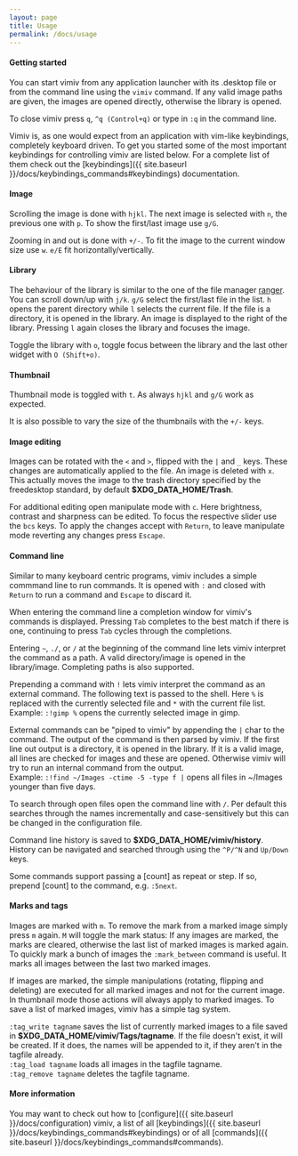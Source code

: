 ```yaml
---
layout: page
title: Usage
permalink: /docs/usage
---
```


#### Getting started

You can start vimiv from any application launcher with its .desktop file or
from the command line using the `vimiv` command. If any valid image paths are
given, the images are opened directly, otherwise the library is opened.

To close vimiv press `q`, `^q (Control+q)` or type in `:q` in the command line.

Vimiv is, as one would expect from an application with vim-like keybindings,
completely keyboard driven. To get you started some of the most important
keybindings for controlling vimiv are listed below. For a complete list of
them check out the [keybindings]({{ site.baseurl
}}/docs/keybindings_commands#keybindings) documentation.

#### Image

Scrolling the image is done with `hjkl`. The next image is selected with `n`,
the previous one with `p`. To show the first/last image use `g/G`.

Zooming in and out is done with `+/-`. To fit the image to the current window
size use `w`. `e/E` fit horizontally/vertically.

#### Library

The behaviour of the library is similar to the one of the file manager
[ranger](http://ranger.nongnu.org/). You can scroll down/up with `j/k`. `g/G`
select the first/last file in the list. `h` opens the parent directory while
`l` selects the current file. If the file is a directory, it is opened in the
library. An image is displayed to the right of the library. Pressing `l` again
closes the library and focuses the image.

Toggle the library with `o`, toggle focus between the library and the last
other widget with `O (Shift+o)`.

#### Thumbnail

Thumbnail mode is toggled with `t`. As always `hjkl` and `g/G` work as
expected.

It is also possible to vary the size of the thumbnails with the `+/-` keys.

#### Image editing

Images can be rotated with the `<` and `>`, flipped with the `|` and `_` keys.
These changes are automatically applied to the file. An image is deleted with
`x`. This actually moves the image to the trash directory specified by the
freedesktop standard, by default <b class="filename">$XDG_DATA_HOME/Trash</b>.

For additional editing open manipulate mode with `c`. Here brightness, contrast
and sharpness can be edited. To focus the respective slider use the `bcs` keys.
To apply the changes accept with `Return`, to leave manipulate mode reverting
any changes press `Escape`.

#### Command line

Similar to many keyboard centric programs, vimiv includes a simple commmand
line to run commands. It is opened with `:` and closed with `Return` to run a
command and `Escape` to discard it.

When entering the command line a completion window for vimiv's commands is
displayed. Pressing `Tab` completes to the best match if there is one,
continuing to press `Tab` cycles through the completions.

Entering `~`, `./`, or `/` at the beginning of the command line lets vimiv
interpret the command as a path. A valid directory/image is opened in the
library/image. Completing paths is also supported.

Prepending a command with `!` lets vimiv interpret the command as an external
command. The following text is passed to the shell. Here `%` is replaced with
the currently selected file and `*` with the current file list.  
  Example: `:!gimp %` 
  opens the currently selected image in gimp.

External commands can be "piped to vimiv" by appending the `|`
char to the command. The output of the command is then parsed by vimiv. If
the first line out output is a directory, it is opened in the library. If it
is a valid image, all lines are checked for images and these are opened.
Otherwise vimiv will try to run an internal command from the output.  
  Example: `:!find ~/Images -ctime -5 -type f |` 
  opens all files in ~/Images younger than five days.

To search through open files open the command line with `/`. Per default this
searches through the names incrementally and case-sensitively but this can be
changed in the configuration file.

Command line history is saved to
<b class="filename">$XDG_DATA_HOME/vimiv/history</b>.
History can be navigated and searched through using the `^P/^N` and `Up/Down`
keys.

Some commands support passing a [count] as repeat or step. If so, prepend
[count] to the command, e.g. `:5next`.

#### Marks and tags

Images are marked with `m`. To remove the mark from a marked image simply press
`m` again. `M` will toggle the mark status: If any images are marked, the marks
are cleared, otherwise the last list of marked images is marked again. To
quickly mark a bunch of images the `:mark_between` command is useful. It marks
all images between the last two marked images.

If images are marked, the simple manipulations (rotating, flipping and
deleting) are executed for all marked images and not for the current image.  In
thumbnail mode those actions will always apply to marked images. To save a list
of marked images, vimiv has a simple tag system.

`:tag_write tagname` saves the list of currently marked images to a file saved
in <b class="filename">$XDG_DATA_HOME/vimiv/Tags/tagname</b>.
If the file doesn't exist, it will be created. If it does, the names will
be appended to it, if they aren't in the tagfile already.  
`:tag_load tagname` loads all images in the tagfile tagname.  
`:tag_remove tagname` deletes the tagfile tagname.

#### More information

You may want to check out how to
[configure]({{ site.baseurl }}/docs/configuration) vimiv, a list of
all [keybindings]({{ site.baseurl }}/docs/keybindings_commands#keybindings)
or of all [commands]({{ site.baseurl }}/docs/keybindings_commands#commands).
